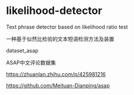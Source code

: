 # likelihood-detector
Text phrase detector based on likelihood ratio test

 一种基于似然比检验的文本短语检测方法及装置

dataset_asap

ASAP中文评论数据集

https://zhuanlan.zhihu.com/p/425981216

https://github.com/Meituan-Dianping/asap

